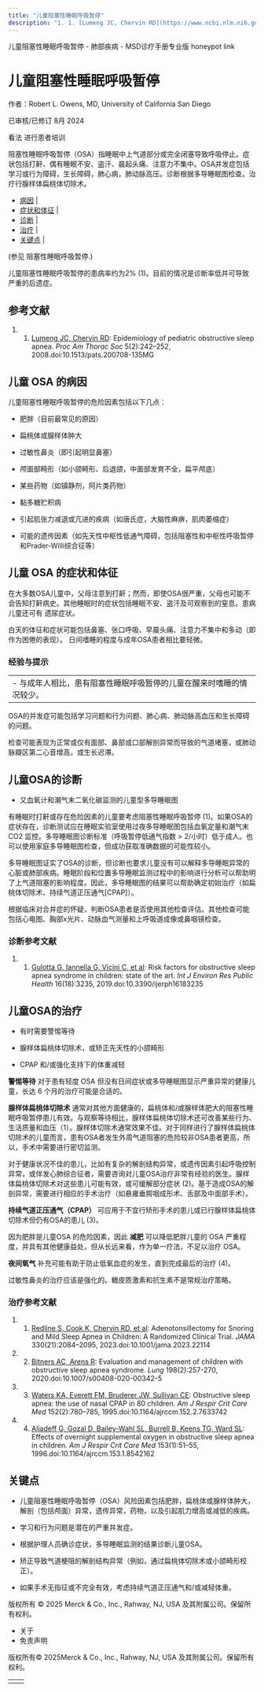 ```yaml
---
title: "儿童阻塞性睡眠呼吸暂停"
description: "1. 1. [Lumeng JC, Chervin RD](https://www.ncbi.nlm.nih.gov/pmc/articles/PMC2645255/): Epidemiology of pediatric obstructive sleep apnea. _Proc Am Thorac Soc_ 5(2):242–252, 2008.doi:10.1513/pats.200708-135MG"
---
```


﻿儿童阻塞性睡眠呼吸暂停 \- 肺部疾病 \- MSD诊疗手册专业版 honeypot link

# 儿童阻塞性睡眠呼吸暂停

作者：Robert L. Owens, MD, University of California San Diego

已审核/已修订 8月 2024

看法 进行患者培训

阻塞性睡眠呼吸暂停（OSA）指睡眠中上气道部分或完全闭塞导致呼吸停止。症状包括打鼾、偶有睡眠不安、盗汗、晨起头痛、注意力不集中。OSA并发症包括学习或行为障碍，生长障碍，肺心病，肺动脉高压。诊断根据多导睡眠图检查。治疗行腺样体扁桃体切除术。

- [病因](#病因_v923510_zh) \|
- [症状和体征](#症状和体征_v923530_zh) \|
- [诊断](#诊断_v923535_zh) \|
- [治疗](#治疗_v923548_zh) \|
- [关键点](#关键点_v8378978_zh) \|

(参见 阻塞性睡眠呼吸暂停.)

儿童阻塞性睡眠呼吸暂停的患病率约为2% (1)。目前的情况是诊断率低并可导致严重的后遗症。

## 参考文献

1. 1. [Lumeng JC, Chervin RD](https://www.ncbi.nlm.nih.gov/pmc/articles/PMC2645255/): Epidemiology of pediatric obstructive sleep apnea. _Proc Am Thorac Soc_ 5(2):242–252, 2008.doi:10.1513/pats.200708-135MG


## 儿童 OSA 的病因

儿童阻塞性睡眠呼吸暂停的危险因素包括以下几点：

- 肥胖（目前最常见的原因）

- 扁桃体或腺样体肿大

- 过敏性鼻炎（即引起明显鼻塞）

- 颅面部畸形（如小颌畸形、后退颌，中面部发育不全，扁平颅底）

- 某些药物（如镇静剂，阿片类药物）

- 黏多糖贮积病

- 引起肌张力减退或亢进的疾病（如唐氏症，大脑性麻痹，肌肉萎缩症）

- 可能的遗传因素（如先天性中枢性低通气障碍，包括阻塞性和中枢性呼吸暂停和Prader-Willi综合征等）


## 儿童 OSA 的症状和体征

在大多数OSA儿童中，父母注意到打鼾；然而，即使OSA很严重，父母也可能不会告知打鼾病史。其他睡眠时的症状包括睡眠不安、盗汗及可观察到的窒息。患病儿童还可有 遗尿症状。

白天的体征和症状可能包括鼻塞、张口呼吸、早晨头痛、注意力不集中和多动（即作为困倦的表现）。 日间嗜睡的程度与成年OSA患者相比要轻微。

### 经验与提示

|     |
| --- |
| - 与成年人相比，患有阻塞性睡眠呼吸暂停的儿童在醒来时嗜睡的情况较少。 |

OSA的并发症可能包括学习问题和行为问题、肺心病、肺动脉高血压和生长障碍的问题。

检查可能表现为正常或仅有面部、鼻部或口部解剖异常而导致的气道堵塞，或肺动脉瓣区第二心音增高，或生长迟滞。

## 儿童OSA的诊断

- 又血氧计和潮气末二氧化碳监测的儿童型多导睡眠图


有睡眠时打鼾或存在危险因素的儿童要考虑阻塞性睡眠呼吸暂停 (1)。如果OSA的症状存在，诊断测试应在睡眠实验室使用过夜多导睡眠图包括血氧定量和潮气末 CO2 监控。多导睡眠图诊断标准（呼吸暂停低通气指数 \> 2/小时）低于成人。也可以使用家庭多导睡眠图检查，但成功获取准确数据的可能性较小。

多导睡眠图证实了OSA的诊断，但诊断也要求儿童没有可以解释多导睡眠异常的心脏或肺部疾病。睡眠阶段和位置多导睡眠监测过程中的影响进行分析可以帮助明了上气道阻塞的影响程度。因此，多导睡眠图的结果可以帮助确定初始治疗（如扁桃体切除术、持续气道正压通气\[CPAP\]）。

根据临床对合并症的怀疑，判断OSA患者是否使用其他检查评估。其他检查可能包括心电图、胸部x光片、动脉血气测量和上呼吸道成像或鼻咽镜检查。

### 诊断参考文献

1. 1. [Gulotta G, Iannella G, Vicini C, et al](https://www.ncbi.nlm.nih.gov/pmc/articles/PMC6765844/): Risk factors for obstructive sleep apnea syndrome in children: state of the art. _Int J Environ Res Public Health_ 16(18):3235, 2019.doi:10.3390/ijerph16183235


## 儿童OSA的治疗

- 有时需要警惕等待

- 腺样体扁桃体切除术，或矫正先天性的小颌畸形

- CPAP 和/或强化支持下的体重减轻


**警惕等待** 对于患有轻度 OSA 但没有日间症状或多导睡眠图显示严重异常的健康儿童，长达 6 个月的治疗可能是合适的。

**腺样体扁桃体切除术** 通常对其他方面健康的，扁桃体和/或腺样体肥大的阻塞性睡眠呼吸暂停患儿有效。与观察等待相比，腺样体扁桃体切除术还可改善某些行为、生活质量和血压（1）。腺样体切除术通常效果不佳。对于同样进行了腺样体扁桃体切除术的儿童而言，患有OSA者发生外周气道阻塞的危险较非OSA患者更高，所以，手术中需要进行密切监测。

对于健康状况不佳的患儿，比如有复杂的解剖结构异常，或遗传因素引起呼吸控制异常，或伴发心肺综合征者，需要咨询对儿童OSA治疗非常有经验的医生。腺样体扁桃体切除术对这些患儿可能有效，或可缓解部分症状 (2)。基于造成OSA的解剖异常，需要进行相应的手术治疗（如悬雍垂腭咽成形术、舌部及中面部手术）。

**持续气道正压通气（CPAP）** 可应用于不宜行矫形手术的患儿或已行腺样体扁桃体切除术但仍有OSA的患儿 (3)。

因为肥胖是儿童OSA 的危险因素，因此 **减肥** 可以降低肥胖儿童的 OSA 严重程度，并具有其他健康益处，但从长远来看，作为单一疗法，不足以治疗 OSA。

**夜间氧气** 补充可能有助于防止低氧血症的发生，直到完成最后的治疗 (4)。

过敏性鼻炎的治疗应该是强化的。糖皮质激素和抗生素不是常规治疗策略。

### 治疗参考文献

1. 1. [Redline S, Cook K, Chervin RD, et al](https://pubmed.ncbi.nlm.nih.gov/38051326/): Adenotonsillectomy for Snoring and Mild Sleep Apnea in Children: A Randomized Clinical Trial. _JAMA_ 330(21):2084–2095, 2023.doi:10.1001/jama.2023.22114

2. 2. [Bitners AC, Arens R](https://www.ncbi.nlm.nih.gov/pmc/articles/PMC7171982/): Evaluation and management of children with obstructive sleep apnea syndrome. _Lung_ 198(2):257-270, 2020.doi:10.1007/s00408-020-00342-5

3. 3. [Waters KA, Everett FM, Bruderer JW, Sullivan CE](https://pubmed.ncbi.nlm.nih.gov/7633742/): Obstructive sleep apnea: the use of nasal CPAP in 80 children. _Am J Respir Crit Care Med_ 152(2):780–785, 1995.doi:10.1164/ajrccm.152.2.7633742

4. 4. [Aljadeff G, Gozal D, Bailey-Wahl SL, Burrell B, Keens TG, Ward SL](https://pubmed.ncbi.nlm.nih.gov/8542162/): Effects of overnight supplemental oxygen in obstructive sleep apnea in children. _Am J Respir Crit Care Med_ 153(1):51–55, 1996.doi:10.1164/ajrccm.153.1.8542162


## 关键点

- 儿童阻塞性睡眠呼吸暂停（OSA）风险因素包括肥胖，扁桃体或腺样体肿大，解剖（包括颅面）异常，遗传异常，药物，以及引起肌力增高或减低的疾病。

- 学习和行为问题是潜在的严重并发症。

- 根据护理人员确诊症状，多导睡眠监测的结果诊断儿童OSA。

- 矫正导致气道梗阻的解剖结构异常（例如，通过扁桃体切除术或小颌畸形校正）。

- 如果手术无指征或不完全有效，考虑持续气道正压通气和/或减轻体重。




版权所有 © 2025
Merck & Co., Inc., Rahway, NJ, USA 及其附属公司。保留所有权利。

- 关于
- 免责声明

版权所有© 2025Merck & Co., Inc., Rahway, NJ, USA 及其附属公司。保留所有权利。

|     |     |
| --- | --- |
|  |  |